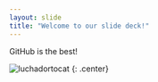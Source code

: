 ```yaml
---
layout: slide
title: "Welcome to our slide deck!"
---
```


GitHub is the best!

![luchadortocat](https://octodex.github.com/images/luchadortocat.png)
{: .center}
